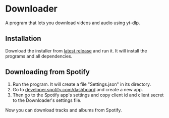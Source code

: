 # Downloader
A program that lets you download videos and audio using yt-dlp.
## Installation
Download the installer from [latest release](github.com/Vader0pr/Downloader/releases/latest) and run it. It will install the programs and all dependencies.
## Downloading from Spotify
1. Run the program. It will create a file "Settings.json" in its directory.
2. Go to [developer.spotify.com/dashboard](https://developer.spotify.com/dashboard) and create a new app.
3. Then go to the Spotify app's settings and copy client id and client secret to the Downloader's settings file.

Now you can download tracks and albums from Spotify.
